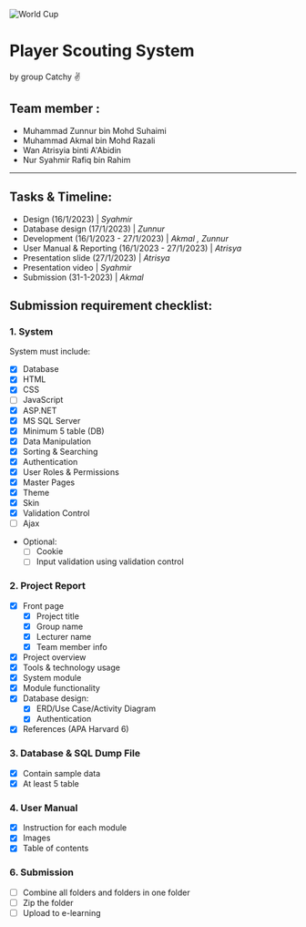 ![World Cup](https://img.freepik.com/free-vector/banner-theme-world-championship-qatar-2022_87202-1274.jpg?w=1380&t=st=1673857927~exp=1673858527~hmac=525d10cbe3a5ebc1b642f071d7c747f16522767dcf57d0c905dacd5c6580a3fe)


# Player Scouting System

by group Catchy :v:

## Team member :
- Muhammad Zunnur bin Mohd Suhaimi
- Muhammad Akmal bin Mohd Razali
- Wan Atrisyia binti A'Abidin
- Nur Syahmir Rafiq bin Rahim

---
## Tasks & Timeline:

- Design (16/1/2023) | *Syahmir*
- Database design (17/1/2023) | *Zunnur*
- Development (16/1/2023 - 27/1/2023) | *Akmal , Zunnur*
- User Manual & Reporting (16/1/2023 - 27/1/2023) | *Atrisya*
- Presentation slide (27/1/2023) | *Atrisya*
- Presentation video | *Syahmir*
- Submission (31-1-2023) | *Akmal*


## Submission requirement checklist:

### 1. System

System must include:
- [x] Database
- [x] HTML
- [x] CSS
- [ ] JavaScript
- [x] ASP.NET
- [x] MS SQL Server
- [x] Minimum 5 table (DB)
- [x] Data Manipulation
- [x] Sorting & Searching
- [x] Authentication
- [x] User Roles & Permissions
- [x] Master Pages
- [x] Theme
- [x] Skin
- [x] Validation Control
- [ ] Ajax
- Optional:
  - [ ] Cookie
  - [ ] Input validation using validation control

### 2. Project Report
- [x] Front page
     - [x] Project title
     - [x] Group name
     - [x] Lecturer name
     - [x] Team member info 
- [x] Project overview
- [x] Tools & technology usage
- [x] System module
- [x] Module functionality
- [x] Database design:
     - [x] ERD/Use Case/Activity Diagram
     - [x] Authentication
- [x] References (APA Harvard 6)

### 3. Database & SQL Dump File
- [x] Contain sample data
- [x] At least 5 table

### 4. User Manual
- [x] Instruction for each module
- [x] Images
- [x] Table of contents

### 6. Submission
- [ ] Combine all folders and folders in one folder
- [ ] Zip the folder
- [ ] Upload to e-learning
